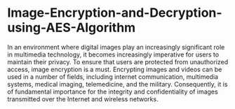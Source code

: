 # Image-Encryption-and-Decryption-using-AES-Algorithm
In an environment where digital images play an increasingly significant role in multimedia technology, it becomes increasingly imperative for users to maintain their privacy. To ensure that users are protected from unauthorized access, image encryption is a must. Encrypting images and videos can be used in a number of fields, including internet communication, multimedia systems, medical imaging, telemedicine, and the military. Consequently, it is of fundamental importance for the integrity and confidentiality of images transmitted over the Internet and wireless networks.
